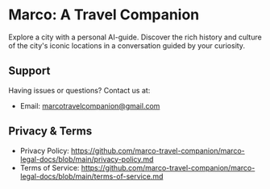 # Marco: A Travel Companion

Explore a city with a personal AI-guide. Discover the rich history and culture of the city's iconic locations in a conversation guided by your curiosity.

## Support

Having issues or questions? Contact us at:
- Email: marcotravelcompanion@gmail.com

## Privacy & Terms

- Privacy Policy: https://github.com/marco-travel-companion/marco-legal-docs/blob/main/privacy-policy.md
- Terms of Service: https://github.com/marco-travel-companion/marco-legal-docs/blob/main/terms-of-service.md

